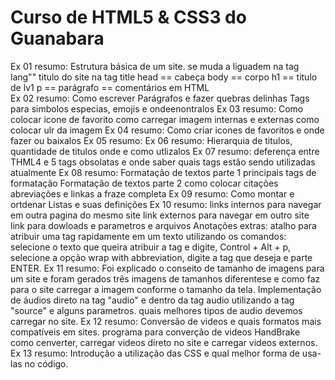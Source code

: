 # Curso de HTML5 &  CSS3 do Guanabara

Ex 01 resumo:
    Estrutura básica de um site.
    se muda a liguadem na tag lang""
    titulo do site na tag title
    head == cabeça
    body == corpo
    h1 == titulo de lv1
    p == parágrafo
    <!-- --> == comentários em HTML  
Ex 02 resumo:
   Como escrever Parágrafos e fazer quebras delinhas
   Tags para simbolos especias, emojis e ondeenontralos
Ex 03 resumo:
   Como colocar icone de favorito
   como carregar imagem internas e externas
   como colocar ulr da imagem
Ex 04 resumo:
   Como criar icones de favoritos e onde fazer ou baixalos
Ex 05 resumo:
Ex 06 resumo:
   Hierarquia de titulos, quantidade de titulos
   onde e como utlizalos
Ex 07 resumo:
   deferença entre THML4 e 5
   tags obsolatas e onde saber quais tags estâo sendo utilizadas atualmente
Ex 08 resumo:
   Formatação de textos parte 1
      principais tags de formatação
   Formatação de textos parte 2
      como colocar citações abreviações e linkas a fraze completa
Ex 09 resumo:
   Como montar e ortdenar Listas e suas definições
Ex 10 resumo:
   links internos para navegar em outra pagina do mesmo site
   link externos para navegar em outro site
   link para dowloads e parametros e arquivos
Anotações extras:
   atalho para atribuir uma tag rapidamente em um texto utilizando os comandos:
   selecione o texto que queira atribuir a tag e digite, Control + Alt + p, selecione a opção wrap with abbreviation, digite a tag que deseja e parte ENTER.
Ex 11 resumo:
   Foi explicado o conseito de tamanho de imagens para um site e foram gerados três imagens de tamanhos diferentese e como faz para o site carregar a imagem conforme o tamanho da tela.
   Implementação de áudios direto na tag "audio" e dentro da tag audio utilizando a tag "source"
   e alguns parametros.
   quais melhores tipos de audio devemos carregar no site.
Ex 12 resumo:
   Conversão de videos e quais formatos mais compatíveis em sites.
   programa para converção de videos HandBrake
   como cenverter, carregar videos direto no site e carregar videos externos.
Ex 13 resumo:
   Introdução a utilização das CSS e qual melhor forma de usa-las no código.
   